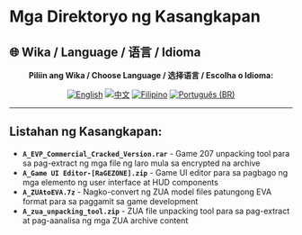 # Mga Direktoryo ng Kasangkapan

## 🌐 Wika / Language / 语言 / Idioma

<div align="center">

**Piliin ang Wika / Choose Language / 选择语言 / Escolha o Idioma:**

[![English](https://img.shields.io/badge/English-EN-blue?style=flat-square)](../README.md)
[![中文](https://img.shields.io/badge/中文-CN-red?style=flat-square)](README_CN.md)
[![Filipino](https://img.shields.io/badge/Filipino-PH-green?style=flat-square)](README_PH.md)
[![Português (BR)](https://img.shields.io/badge/Português%20(BR)-BR-yellow?style=flat-square)](README_PT_BR.md)

</div>

---

## Listahan ng Kasangkapan:
- **`A_EVP_Commercial_Cracked_Version.rar`** - Game 207 unpacking tool para sa pag-extract ng mga file ng laro mula sa encrypted na archive
- **`A_Game UI Editor-[RaGEZONE].zip`** - Game UI editor para sa pagbago ng mga elemento ng user interface at HUD components
- **`A_ZUAtoEVA.7z`** - Nagko-convert ng ZUA model files patungong EVA format para sa paggamit sa game development
- **`A_zua_unpacking_tool.zip`** - ZUA file unpacking tool para sa pag-extract at pag-aanalisa ng mga ZUA archive content
